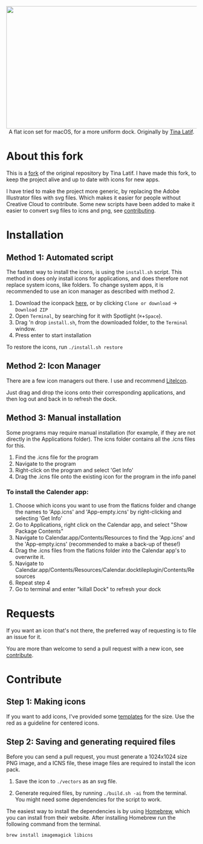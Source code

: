 <p align="center">
  <img width="730" height="323" src="flaticns.png"><br>
  A flat icon set for macOS, for a more uniform dock. Originally by <a href="https://github.com/tinalatif/flat.icns">Tina Latif</a>.
</p>

# About this fork

This is a [fork](https://help.github.com/articles/fork-a-repo/) of the original repository by Tina Latif.
I have made this fork, to keep the project alive and up to date with icons for new apps.

I have tried to make the project more generic, by replacing the Adobe Illustrator files with svg files. Which makes it easier for people without Creative Cloud to contribute.
Some new scripts have been added to make it easier to convert svg files to icns and png, see [contributing](https://github.com/viktorstrate/flat.icns#contribute).

# Installation

## Method 1: Automated script
The fastest way to install the icons, is using the `install.sh` script.
This method in does only install icons for applications, and does therefore not replace system icons, like folders.
To change system apps, it is recommended to use an icon manager as described with method 2.

1. Download the iconpack [here](https://github.com/viktorstrate/flat.icns/archive/master.zip), or by clicking `Clone or download` -> `Download ZIP`
2. Open `Terminal`, by searching for it with Spotlight (`⌘`+`Space`).
3. Drag 'n drop `install.sh`, from the downloaded folder, to the `Terminal` window.
4. Press enter to start installation

To restore the icons, run `./install.sh restore`

## Method 2: Icon Manager

There are a few icon managers out there. I use and recommend [LiteIcon](http://www.freemacsoft.net/liteicon).

Just drag and drop the icons onto their corresponding applications, and then log out and back in to refresh the dock.

## Method 3: Manual installation

Some programs may require manual installation (for example, if they are not directly in the Applications folder). The icns folder contains all the .icns files for this.

1. Find the .icns file for the program
2. Navigate to the program
3. Right-click on the program and select 'Get Info'
4. Drag the .icns file onto the existing icon for the program in the info panel

### To install the Calender app:
1. Choose which icons you want to use from the flaticns folder and change the names to 'App.icns' and 'App-empty.icns' by right-clicking and selecting 'Get Info'
2. Go to Applications, right click on the Calendar app, and select "Show Package Contents"
3. Navigate to Calendar.app/Contents/Resources to find the 'App.icns' and the 'App-empty.icns' (recommended to make a back-up of these!)
4. Drag the .icns files from the flaticns folder into the Calendar app's to overwrite it.
5. Navigate to Calendar.app/Contents/Resources/Calendar.docktileplugin/Contents/Resources
6. Repeat step 4
7. Go to terminal and enter "killall Dock" to refresh your dock


# Requests

If you want an icon that's not there, the preferred way of requesting is to file an issue for it.

You are more than welcome to send a pull request with a new icon, see [contribute](https://github.com/viktorstrate/flat.icns#contribute).

# Contribute

## Step 1: Making icons
If you want to add icons, I've provided some [templates](https://github.com/viktorstrate/flat.icns/tree/master/templates) for the size.
Use the red as a guideline for centered icons.

## Step 2: Saving and generating required files
Before you can send a pull request, you must generate a 1024x1024 size PNG image, and a ICNS file, these image files are required to install the icon pack.

1. Save the icon to `./vectors` as an svg file.

2. Generate required files, by running `./build.sh -ai` from the terminal. You might need some dependencies for the script to work.

The easiest way to install the dependencies is by using [Homebrew](https://brew.sh/), which you can install from their website. After installing Homebrew run the following command from the terminal.

```shell
brew install imagemagick libicns
```

